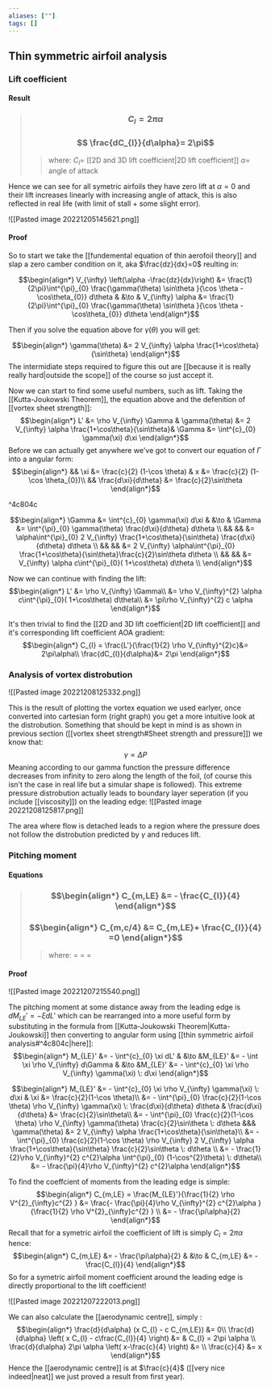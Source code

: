 ```yaml
---
aliases: [""]
tags: []
---
```


## Thin symmetric airfoil analysis
### Lift coefficient
#### Result
> ### $$C_{l} =  2\pi\alpha $$
> ### $$ \frac{dC_{l}}{d\alpha}= 2\pi$$
>> where:
>> $C_{l}=$ [[2D and 3D lift coefficient|2D lift coefficient]]
>> $\alpha=$ angle of attack

Hence we can see for all symetric airfoils they have zero lift at $\alpha=0$ and their lift increases linearly with increasing angle of attack, this is also reflected in real life (with limit of stall + some slight error).


![[Pasted image 20221205145621.png]]



#### Proof
So to start we take the [[fundemental equation of thin aerofoil theory]] and slap a zero camber condition on it, aka $\frac{dz}{dx}=0$ reulting in:

$$\begin{align*}
 V_{\infty} \left(\alpha -\frac{dz}{dx}\right) &= \frac{1}{2\pi}\int^{\pi}_{0} \frac{\gamma(\theta) \sin\theta }{\cos \theta - \cos\theta_{0}} d\theta & &\to &  V_{\infty} \alpha  &= \frac{1}{2\pi}\int^{\pi}_{0} \frac{\gamma(\theta) \sin\theta }{\cos \theta - \cos\theta_{0}} d\theta 
\end{align*}$$

Then if you solve the equation above for $\gamma(\theta)$ you will get:

$$\begin{align*}
\gamma(\theta) &= 2 V_{\infty} \alpha \frac{1+\cos\theta}{\sin\theta}
\end{align*}$$
The intermidiate steps required to figure this out are [[because it is really really hard|outside the scope]] of the course so just accept it.

Now we can start to find some useful numbers, such as lift. Taking the [[Kutta-Joukowski Theorem]], the equation above and the defenition of [[vortex sheet strength]]:
$$\begin{align*}
L' &= \rho V_{\infty} \Gamma  & \gamma(\theta) &= 2 V_{\infty} \alpha \frac{1+\cos\theta}{\sin\theta}& \Gamma &= \int^{c}_{0} \gamma(\xi) d\xi
\end{align*}$$
Before we can actually get anywhere we've got to convert our equation of $\Gamma$ into a angular form:
$$\begin{align*}
&& \xi &= \frac{c}{2} (1-\cos \theta) & x &= \frac{c}{2} (1-\cos \theta_{0})\\
&& \frac{d\xi}{d\theta} &= \frac{c}{2}\sin\theta
\end{align*}$$

^4c804c

$$\begin{align*}
\Gamma &= \int^{c}_{0} \gamma(\xi) d\xi & &\to & \Gamma &= \int^{\pi}_{0} \gamma(\theta) \frac{d\xi}{d\theta} d\theta \\
&& &&  &=  \alpha\int^{\pi}_{0} 2 V_{\infty} \frac{1+\cos\theta}{\sin\theta} \frac{d\xi}{d\theta} d\theta \\
&& &&  &=  2 V_{\infty} \alpha\int^{\pi}_{0} \frac{1+\cos\theta}{\sin\theta}\frac{c}{2}\sin\theta d\theta \\
&& &&  &=  V_{\infty} \alpha c\int^{\pi}_{0}( 1+\cos\theta) d\theta \\
\end{align*}$$

Now we can continue with finding the lift:
$$\begin{align*}
 L' &= \rho V_{\infty} \Gamma\\
  &=  \rho V_{\infty}^{2}   \alpha c\int^{\pi}_{0}( 1+\cos\theta) d\theta\\
  &=  \pi\rho V_{\infty}^{2}  c   \alpha
\end{align*}$$

It's then trivial to find the [[2D and 3D lift coefficient|2D lift coefficient]] and it's corresponding lift coefficient AOA gradient:
$$\begin{align*}
C_{l} = \frac{L'}{\frac{1}{2} \rho V_{\infty}^{2}c}&= 2\pi\alpha\\
\frac{dC_{l}}{d\alpha}&= 2\pi
\end{align*}$$

### Analysis of vortex distrobution

![[Pasted image 20221208125332.png]]

This is the result of plotting the vortex equation we used earlyer, once converted into cartesian form (right graph) you get a more intuitive look at the distrobution. Something that should be kept in mind is as shown in previous section ([[vortex sheet strength#Sheet strength and pressure]]) we know that:
$$ \gamma \propto \Delta P $$
Meaning according to our gamma function the pressure difference decreases from infinity to zero along the length of the foil, (of course this isn't the case in real life but a simular shape is followed). This extreme pressure distrobution actually leads to boundary layer seperation (if you include [[viscosity]]) on the leading edge:
![[Pasted image 20221208125817.png]]

The area where flow is detached leads to a region where the pressure does not follow the distrobution predicted by $\gamma$ and reduces lift.

### Pitching moment

#### Equations

> ### $$\begin{align*}   C_{m,LE} &= - \frac{C_{l}}{4}  \end{align*}$$
> ### $$\begin{align*}   C_{m,c/4} &= C_{m,LE}+ \frac{C_{l}}{4} =0 \end{align*}$$
>> where:
>> $=$ 
>> $=$
>> $=$

#### Proof

![[Pasted image 20221207215540.png]]

The pitching moment at some distance away from the leading edge is $dM_{LE}'=-\xi dL'$ which can be rearranged into a more useful form by substituting in the formula from [[Kutta-Joukowski Theorem|Kutta-Joukowski]] then converting to angular form using [[thin symmetric airfoil analysis#^4c804c|here]]:
$$\begin{align*}
M_{LE}' &= - \int^{c}_{0} \xi dL' & &\to &M_{LE}' &= - \int \xi \rho V_{\infty} d\Gamma  & &\to &M_{LE}' &= - \int^{c}_{0} \xi \rho V_{\infty} \gamma(\xi)  \: d\xi 
\end{align*}$$

$$\begin{align*}
M_{LE}' &= - \int^{c}_{0} \xi \rho V_{\infty} \gamma(\xi)  \: d\xi  & \xi &= \frac{c}{2}(1-\cos \theta)\\
 &= - \int^{\pi}_{0} \frac{c}{2}(1-\cos \theta) \rho V_{\infty} \gamma(\xi)  \: \frac{d\xi}{d\theta} d\theta & \frac{d\xi}{d\theta} &= \frac{c}{2}\sin\theta\\
&= - \int^{\pi}_{0} \frac{c}{2}(1-\cos \theta) \rho V_{\infty} \gamma(\theta)  \frac{c}{2}\sin\theta \: d\theta  &&& \gamma(\theta) &= 2 V_{\infty} \alpha \frac{1+\cos\theta}{\sin\theta}\\
&= - \int^{\pi}_{0} \frac{c}{2}(1-\cos \theta) \rho V_{\infty} 2 V_{\infty} \alpha \frac{1+\cos\theta}{\sin\theta}  \frac{c}{2}\sin\theta \: d\theta \\
&= - \frac{1}{2}\rho V_{\infty}^{2} c^{2}\alpha \int^{\pi}_{0} (1-\cos^{2}\theta) \: d\theta\\
&= - \frac{\pi}{4}\rho V_{\infty}^{2} c^{2}\alpha 
\end{align*}$$

To find the coeffcient of moments from the leading edge is simple:
$$\begin{align*}
C_{m,LE} = \frac{M_{LE}'}{\frac{1}{2} \rho V^{2}_{\infty}c^{2} }  &= \frac{- \frac{\pi}{4}\rho V_{\infty}^{2} c^{2}\alpha }{\frac{1}{2} \rho V^{2}_{\infty}c^{2} } \\
&= - \frac{\pi\alpha}{2}
\end{align*}$$
Recall that for a symetric airfoil the coefficient of lift is simply $C_{l}=2\pi\alpha$ hence:
$$\begin{align*}
C_{m,LE} &= - \frac{\pi\alpha}{2} & &\to & C_{m,LE} &= - \frac{C_{l}}{4}
\end{align*}$$
So for a symetric airfoil moment coefficient around the leading edge is directly proportional to the lift coefficient!

![[Pasted image 20221207222013.png]]

We can also calculate the [[aerodynamic centre]], simply :
$$\begin{align*}
\frac{d}{d\alpha} (x C_{l} - c C_{m,LE}) &= 0\\
\frac{d}{d\alpha} \left( x C_{l} - c\frac{C_{l}}{4} \right) &= & C_{l} =  2\pi \alpha \\
\frac{d}{d\alpha} 2\pi \alpha \left( x-\frac{c}{4}   \right) &= \\
  \frac{c}{4}   &= x
\end{align*}$$
Hence the [[aerodynamic centre]] is at $\frac{c}{4}$ ([[very nice indeed|neat]] we just proved a result from first year).
